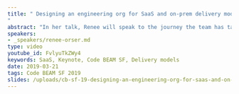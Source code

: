 ```yaml
---
title: " Designing an engineering org for SaaS and on-prem delivery models
"
abstract: "In her talk, Renee will speak to the journey the team has taken over the past two years to tackle the systemic complexity presented by multiple deployment mechanisms, from first developing and operating a SaaS DNS platform, to later also releasing versioned software for on-prem usage of their DNS products."
speakers:
- _speakers/renee-orser.md
type: video
youtube_id: FvlyuTkZWy4
keywords: SaaS, Keynote, Code BEAM SF, Delivery models
date: 2019-03-21
tags: Code BEAM SF 2019
slides: /uploads/cb-sf-19-designing-an-engineering-org-for-saas-and-on-prem-delivery-models-renee-orser.pdf
---
```

